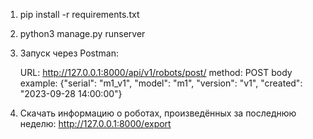 1) pip install -r requirements.txt
2) python3 manage.py runserver
3) Запуск через Postman:

	URL: 
		http://127.0.0.1:8000/api/v1/robots/post/
	method: 
		POST
	body example:
		{"serial": "m1_v1", "model": "m1", "version": "v1", "created": "2023-09-28 14:00:00"}
		
4) Скачать информацию о роботах, произведённых за последнюю неделю: 
	http://127.0.0.1:8000/export
